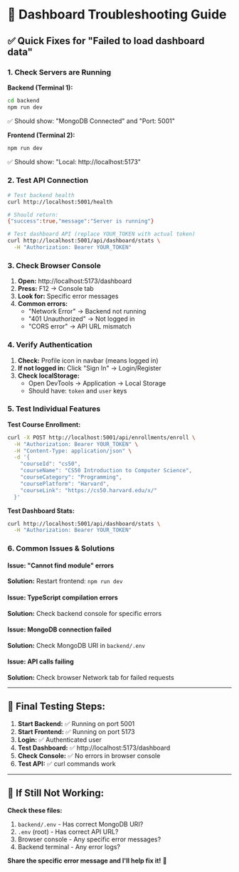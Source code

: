# 🔧 Dashboard Troubleshooting Guide

## ✅ Quick Fixes for "Failed to load dashboard data"

### 1. Check Servers are Running

**Backend (Terminal 1):**
```bash
cd backend
npm run dev
```
✅ Should show: "MongoDB Connected" and "Port: 5001"

**Frontend (Terminal 2):**
```bash
npm run dev  
```
✅ Should show: "Local: http://localhost:5173"

### 2. Test API Connection

```bash
# Test backend health
curl http://localhost:5001/health

# Should return:
{"success":true,"message":"Server is running"}

# Test dashboard API (replace YOUR_TOKEN with actual token)
curl http://localhost:5001/api/dashboard/stats \
  -H "Authorization: Bearer YOUR_TOKEN"
```

### 3. Check Browser Console

1. **Open:** http://localhost:5173/dashboard
2. **Press:** F12 → Console tab
3. **Look for:** Specific error messages
4. **Common errors:**
   - "Network Error" → Backend not running
   - "401 Unauthorized" → Not logged in
   - "CORS error" → API URL mismatch

### 4. Verify Authentication

1. **Check:** Profile icon in navbar (means logged in)
2. **If not logged in:** Click "Sign In" → Login/Register
3. **Check localStorage:**
   - Open DevTools → Application → Local Storage
   - Should have: `token` and `user` keys

### 5. Test Individual Features

**Test Course Enrollment:**
```bash
curl -X POST http://localhost:5001/api/enrollments/enroll \
  -H "Authorization: Bearer YOUR_TOKEN" \
  -H "Content-Type: application/json" \
  -d '{
    "courseId": "cs50",
    "courseName": "CS50 Introduction to Computer Science",
    "courseCategory": "Programming",
    "coursePlatform": "Harvard",
    "courseLink": "https://cs50.harvard.edu/x/"
  }'
```

**Test Dashboard Stats:**
```bash
curl http://localhost:5001/api/dashboard/stats \
  -H "Authorization: Bearer YOUR_TOKEN"
```

### 6. Common Issues & Solutions

#### Issue: "Cannot find module" errors
**Solution:** Restart frontend: `npm run dev`

#### Issue: TypeScript compilation errors
**Solution:** Check backend console for specific errors

#### Issue: MongoDB connection failed
**Solution:** Check MongoDB URI in `backend/.env`

#### Issue: API calls failing
**Solution:** Check browser Network tab for failed requests

---

## 🚀 Final Testing Steps:

1. **Start Backend:** ✅ Running on port 5001
2. **Start Frontend:** ✅ Running on port 5173  
3. **Login:** ✅ Authenticated user
4. **Test Dashboard:** ✅ http://localhost:5173/dashboard
5. **Check Console:** ✅ No errors in browser console
6. **Test API:** ✅ curl commands work

---

## 🎯 If Still Not Working:

**Check these files:**
1. `backend/.env` - Has correct MongoDB URI?
2. `.env` (root) - Has correct API URL?
3. Browser console - Any specific error messages?
4. Backend terminal - Any error logs?

**Share the specific error message and I'll help fix it!** 🔧
